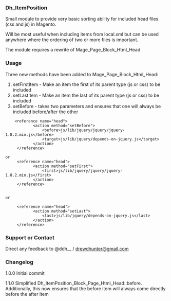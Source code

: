 ### Dh_ItemPosition
Small module to provide very basic sorting ability for included head files (css and js) in Magento.

Will be most useful when including items from local.xml but can be used anywhere where the ordering of two or more files is important.

The module requires a rewrite of Mage_Page_Block_Html_Head

### Usage

Three new methods have been added to Mage_Page_Block_Html_Head:

1. setFirstItem - Make an item the first of its parent type (js or css) to be included
2. setLastItem - Make an item the last of its parent type (js or css) to be included
3. setBefore - takes two parameters and ensures that one will always be included before/after the other


```
    <reference name="head">
            <action method="setBefore">
                <before>js/lib/jquery/jquery/jquery-1.8.2.min.js</before>
                <target>js/lib/jquery/depends-on-jquery.js</target>
            </action>
     </reference>

or
     <reference name="head">
            <action method="setFirst">
                <first>js/lib/jquery/jquery/jquery-1.8.2.min.js</first>
            </action>
     </reference>


or

     <reference name="head">
            <action method="setLast">
                <last>js/lib/jquery/depends-on-jquery.js</last>
            </action>
     </reference>

```


### Support or Contact
Direct any feedback to @ddh__ / drewdhunter@gmail.com


### Changelog
1.0.0 Initial commit

1.1.0 Simplified Dh_ItemPosition_Block_Page_Html_Head::before.  Additionally, this now ensures that the before item will always come directly before the after item
